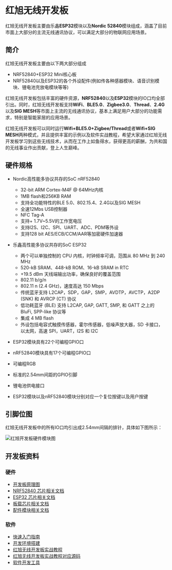 # 红旭无线开发板

红旭无线开发板主要由乐鑫**ESP32**模块以及**Nordic 52840**模块组成，涵盖了目前市面上大部分的主流无线通讯协议，可以满足大部分的物联网应用场景。
## 简介
红旭无线开发板主要由以下两大部分组成
- NRF52840+ESP32 Mini核心板
- NRF52840以及ESP32的各个外设配件(例如传各种感器模块、语音识别模块、锂电池充放电模块等等)

红旭无线开发板包括丰富的硬件资源，**NRF52840**以及**ESP32**模块的IO口均全部引出。同时，红旭无线开发板支持**WiFi**、**BLE5.0**、**Zigbee3.0**、**Thread**、**2.4G**以及**SIG MESH**等市面上主流的无线通讯协议，基本上满足用户大部分的功能需求，特别是智能家居的应用场景。

红旭无线开发板可以同时运行**Wifi+BLE5.0+Zigbee/Thread**或者**Wifi+SIG MESH**两种模式，并且提供丰富的示例以及软件实战教程，希望大家通过红旭无线开发板学习到这些无线技术，从而在工作上如鱼得水，获得更高的薪酬，为共和国的无线事业作出贡献，登上人生巅峰。
## 硬件规格
- Nordic高性能多协议共存的SoC nRF52840
    - 32-bit ARM Cortex-M4F @ 64MHz内核 
    - 1MB flash和256KB RAM
    - 支持全功能特性的BLE 5.0、802.15.4、2.4G以及SIG MESH
    - 全速12Mbs USB控制器
    - NFC Tag-A
    - 支持+ 1.7V~5.5V的工作宽电压
    - 支持I2S、I2C、SPI、UART、ADC、PDM等外设
    - 支持128 bit AES/ECB/CCM/AAR等加密硬件加速器

- 乐鑫高性能多协议共存的SoC ESP32
    - 两个可以单独控制的 CPU 内核，时钟频率可调，范围从 80 MHz 到 240 MHz
    - 520-kB SRAM、448-kB ROM、16-kB SRAM in RTC 
    - +19.5 dBm 天线端输出功率，确保良好的覆盖范围
    - 802.11 b/g/n
    - 802.11 n (2.4 GHz)，速度高达 150 Mbps
    - 传统蓝牙支持 L2CAP，SDP，GAP，SMP，AVDTP，AVCTP，A2DP (SNK) 和 AVRCP (CT) 协议
    - 低功耗蓝牙 (BLE) 支持 L2CAP, GAP, GATT, SMP, 和 GATT 之上的 BluFi, SPP-like 协议等
    - 集成 4 MB flash
    - 外设包括电容式触摸传感器，霍尔传感器，低噪声放大器，SD 卡接口，以太网，高速 SPI，UART，I2S 和 I2C
- ESP32模块具有22个可编程GPIO口
- nRF52840模块具有17个可编程GPIO口
- 可编程RGB
- 标准的2.54mm间距的GPIO引脚
- 锂电池供电接口
- ESP32模块以及nRF52840模块分别对应一个复位按键以及用户按键

## 引脚位图
红旭无线开发板中的所有IO口均引出成2.54mm间隔的排针，具体如下图所示：

![红旭开发板硬件模块图](http://wireless-tech.vicp.io:5555/Helon_Git/Wireless_Tech/raw/master/pics/%E7%BA%A2%E6%97%AD%E5%BC%80%E5%8F%91%E6%9D%BF%E7%A1%AC%E4%BB%B6%E6%A8%A1%E5%9D%97%E5%9B%BE.jpg)

## 开发板资料
### 硬件
- [开发板原理图](http://wireless-tech.vicp.io:5555)
- [NRF52840 芯片相关文档](http://wireless-tech.vicp.io:5555)
- [ESP32 芯片相关文档](http://wireless-tech.vicp.io:5555)
- [板载芯片相关文档](http://wireless-tech.vicp.io:5555)
- [配件模块相关文档](http://wireless-tech.vicp.io:5555)

### 软件
- [快速入门指南](https://github.com/xiaolongba/wireless-tech/tree/master/%E8%BD%AF%E4%BB%B6/%E5%85%A5%E9%97%A8%E6%95%99%E7%A8%8B)
- [开发环境搭建](http://wireless-tech.vicp.io:5555)
- [红旭无线开发板实战教程](http://wireless-tech.vicp.io:5555)
- [红旭无线开发板实战教程对应源码](http://wireless-tech.vicp.io:5555)
- [软件开发工具](http://wireless-tech.vicp.io:5555)
